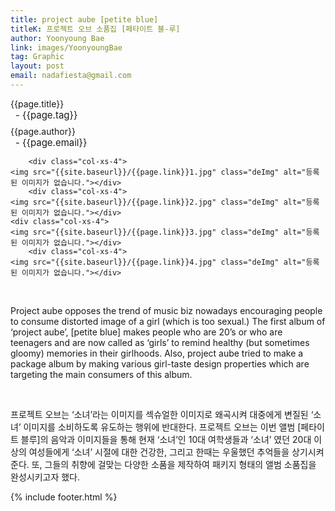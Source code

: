 ```yaml
---
title: project aube [petite blue]
titleK: 프로젝트 오브 소품집 [페타이트 블-루]
author: Yoonyoung Bae
link: images/YoonyoungBae
tag: Graphic
layout: post
email: nadafiesta@gmail.com
---	
```


<div class="container">

<div class="deDep">
{{page.title}}<br>
<p style="font-size:15px; margin:0px; padding:0px 0px 0px 8px; margin:0px 0px 8px 0px;">- {{page.tag}}</p>
{{page.author}}<br>
<p style="font-size:15px; margin:0px; padding:0px 0px 0px 8px;">- {{page.email}}</p>
</div>


<div class="row" class="imgcolor">
	
		<div class="col-xs-4">
	<img src="{{site.baseurl}}/{{page.link}}1.jpg" class="deImg" alt="등록된 이미지가 없습니다."></div>
		<div class="col-xs-4">
	<img src="{{site.baseurl}}/{{page.link}}2.jpg" class="deImg" alt="등록된 이미지가 없습니다."></div>
	<div class="col-xs-4">
	<img src="{{site.baseurl}}/{{page.link}}3.jpg" class="deImg" alt="등록된 이미지가 없습니다."></div>
		<div class="col-xs-4">
	<img src="{{site.baseurl}}/{{page.link}}4.jpg" class="deImg" alt="등록된 이미지가 없습니다."></div>
	
</div>
<br>

<div class="det lato">


Project aube opposes the trend of music biz nowadays encouraging people to consume distorted image of a girl (which is too sexual.)
The first album of ‘project aube’, [petite blue] makes people who are 20’s or who are teenagers and are now called as ‘girls’ to remind healthy (but sometimes gloomy) memories in their girlhoods. Also, project aube tried to make a package album by making various girl-taste design properties which are targeting the main consumers of this album.



</div>

<br>

<div class="noto">

프로젝트 오브는 ‘소녀’라는 이미지를 섹슈얼한 이미지로 왜곡시켜 대중에게 변질된 ‘소녀’ 이미지를 소비하도록 유도하는 행위에 반대한다. 프로젝트 오브는 이번 앨범 [페타이트 블루]의 음악과 이미지들을 통해 현재 ‘소녀’인 10대 여학생들과 ‘소녀’ 였던 20대 이상의 여성들에게 ‘소녀’ 시절에 대한 건강한, 그리고 한때는 우울했던 추억들을 상기시켜준다. 또, 그들의 취향에 걸맞는 다양한 소품을 제작하여 패키지 형태의 앨범 소품집을 완성시키고자 했다.



</div>
 {% include footer.html %}